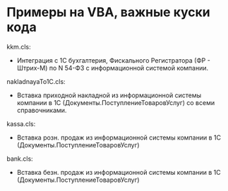 # Примеры на VBA, важные куски кода

kkm.cls:
- Интеграция с 1С бухгалтерия, Фискального Регистратора (ФР - Штрих-М) по N 54-ФЗ с информационной системой компании.

nakladnayaTo1C.cls:
- Вставка приходной накладной из информационной системы компании в 1С (Документы.ПоступлениеТоваровУслуг) со всеми справочниками.

kassa.cls:
- Вставка розн. продаж из информационной системы компании в 1С (Документы.ПоступлениеТоваровУслуг)

bank.cls:
- Вставка безн. продаж из информационной системы компании в 1С (Документы.ПоступлениеТоваровУслуг)
